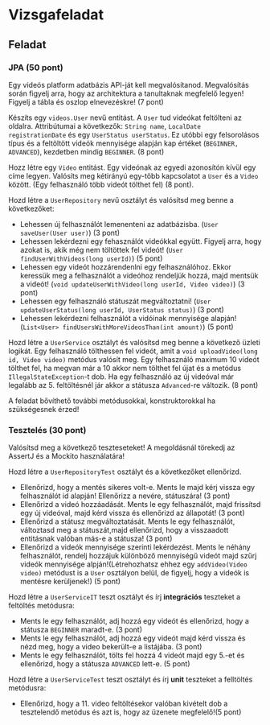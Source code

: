 # Vizsgafeladat



## Feladat

### JPA (50 pont)
Egy videós platform adatbázis API-ját kell megvalósítanod. Megvalósítás során figyelj arra, hogy az architektura a tanultaknak megfelelő legyen! Figyelj a tábla és oszlop elnevezéskre! (7 pont)<br>

Készíts egy `videos.User` nevű entitást. A `User` tud videókat feltölteni az oldalra.
Attribútumai a következők: `String name`, `LocalDate registrationDate` és egy `UserStatus userStatus`. Ez utóbbi egy felsorolásos típus
és a feltöltött videók mennyisége alapján kap értéket (`BEGINNER, ADVANCED`), kezdetben mindig `BEGINNER`. (8 pont)<br>

Hozz létre egy `Video` entitást. Egy videónak az egyedi azonosítón kívül egy címe legyen. Valósíts meg kétirányú egy-több kapcsolatot a `User`
és a `Video` között. (Egy felhasználó több videót tölthet fel) (8 pont).

Hozd létre a `UserRepository` nevű osztályt és valósítsd meg benne a következőket:
* Lehessen új felhasználót lemenenteni az adatbázisba. (`User saveUser(User user)`) (3 pont)
* Lehessen lekérdezni egy fehasználót videókkal együtt. Figyelj arra, hogy azokat is, akik még nem töltöttek fel videót! (`User findUserWithVideos(long userId)`) (5 pont)
* Lehessen egy videót hozzárendenlni egy felhasználóhoz. Ekkor keressük meg a felhasználót a videóhoz rendeljük hozzá, majd mentsük a videót! (`void updateUserWithVideo(long userId, Video video)`) (3 pont)
* Lehessen egy felhasználó státuszát megváltoztatni! (`User updateUserStatus(long userId, UserStatus status)`) (3 pont)
* Lehessen lekérdezni felhasználót a vidóinak mennyisége alapján! (`List<User> findUsersWithMoreVideosThan(int amount)`) (5 pont)

Hozd létre a `UserService` osztályt és valósítsd meg benne a következő üzleti logikát. Egy felhasználó tölthessen fel videót, amit a `void uploadVideo(long id, Video video)` metódus valósít meg.
Egy felhasználó maximum 10 videót tölthet fel, ha megvan már a 10 akkor nem tölthet fel újat és a metódus `IllegalStateException`-t dob. Ha egy felhasználó az új videóval már legalább az 5. feltöltésnél jár
akkor a státusza `Advanced`-re változik. (8 pont) <br>


A feladat bővíthető további metódusokkal, konstruktorokkal ha szükségesnek érzed!

### Tesztelés (30 pont)
Valósítsd meg a következő teszteseteket! A megoldásnál törekedj az AssertJ és a Mockito használatára!<br>

Hozd létre a `UserRepositoryTest` osztályt és a következőket ellenőrizd.

* Ellenőrizd, hogy a mentés sikeres volt-e. Ments le majd kérj vissza egy felhasználót id alapján!
Ellenőrizz a nevére, státuszára! (3 pont)
* Ellenőrizd a videó hozzáadását. Ments le egy felhasználót, majd frissítsd egy új videóval, majd kérd vissza és ellenőrizd az állapotát! (3 pont)
* Ellenőrizd a státusz megváltoztatását. Ments le egy felhasználót, változtasd meg a státuszát,majd ellenőrizd, hogy a visszaadott entitásnak valóban más-e a státusza! (3 pont) 
* Ellenőrizd a videók mennyisége szerinti lekérdezést. Ments le néhány felhasználót, rendelj hozzájuk különböző mennyiségű videót majd szűrj videók mennyisége alpján!(Létrehozhatsz ehhez egy `addVideo(Video video)` metódust is a `User` osztályon belül, de figyelj, hogy a videók is mentésre kerüljenek!) (5 pont)

Hozd létre a `UserServiceIT` teszt osztályt és írj __integrációs__ teszteket a feltöltés metódusra:

* Ments le egy felhasználót, adj hozzá egy videót és ellenőrizd, hogy a státusza `BEGINNER` maradt-e. (3 pont)
* Ments le egy felhasználót, adj hozzá egy videót majd kérd vissza és nézd meg, hogy a video bekerült-e a listájába.  (3 pont) 
* Ments le egy felhasználót, tölts fel hozzá 4 videót majd egy 5.-et és ellenőrizd, hogy a státusza `ADVANCED` lett-e. (5 pont)

Hozd létre a `UserServiceTest` teszt osztályt és írj __unit__ teszteket a felltöltés metódusra:

* Ellenőrizd, hogy a 11. video feltöltésekor valóban kivételt dob a tesztelendő metódus és azt is, hogy az üzenete megfelelő!(5 pont)